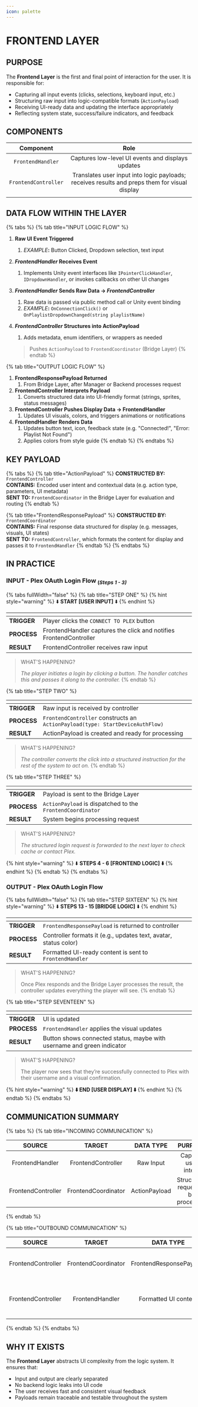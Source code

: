 ```yaml
---
icon: palette
---
```


# FRONTEND LAYER

## PURPOSE

The **Frontend Layer** is the first and final point of interaction for the user. It is responsible for:

* Capturing all input events (clicks, selections, keyboard input, etc.)
* Structuring raw input into logic-compatible formats (`ActionPayload`)
* Receiving UI-ready data and updating the interface appropriately
* Reflecting system state, success/failure indicators, and feedback

## COMPONENTS

|       Component      |                                              Role                                             |
| :------------------: | :-------------------------------------------------------------------------------------------: |
|   `FrontendHandler`  |                       Captures low-level UI events and displays updates                       |
| `FrontendController` | Translates user input into logic payloads; receives results and preps them for visual display |
|                      |                                                                                               |

## DATA FLOW WITHIN THE LAYER

{% tabs %}
{% tab title="INPUT LOGIC FLOW" %}
1. **Raw UI Event Triggered**
   1. _EXAMPLE_**:** Button Clicked, Dropdown selection, text input
2. _**FrontendHandler**_**&#x20;Receives Event**
   1. Implements Unity event interfaces like `IPointerClickHandler`, `IDropdownHandler`, or invokes callbacks on other UI changes
3. _**FrontendHandler**_**&#x20;Sends Raw Data →&#x20;**_**FrontendController**_
   1. Raw data is passed via public method call or Unity event binding
   2. _EXAMPLE_**:** `OnConnectionClick()` or `OnPlaylistDropdownChanged(string playlistName)`
4.  _**FrontendController**_**&#x20;Structures into ActionPayload**

    1. Adds metadata, enum identifiers, or wrappers as needed

    > Pushes `ActionPayload` to `FrontendCoordinator` (Bridge Layer)
{% endtab %}

{% tab title="OUTPUT LOGIC FLOW" %}
1. **FrontendResponsePayload Returned**
   1. From Bridge Layer, after Manager or Backend processes request
2. **FrontendController Interprets Payload**
   1. Converts structured data into UI-friendly format (strings, sprites, status messages)
3. **FrontendController Pushes Display Data → FrontendHandler**
   1. Updates UI visuals, colors, and triggers animations or notifications
4. **FrontendHandler Renders Data**
   1. Updates button text, icon, feedback state (e.g. "Connected!", "Error: Playlist Not Found")
   2. Applies colors from style guide
{% endtab %}
{% endtabs %}

## KEY PAYLOAD

{% tabs %}
{% tab title="ActionPayload" %}
**CONSTRUCTED BY:** `FrontendController`\
**CONTAINS:** Encoded user intent and contextual data (e.g. action type, parameters, UI metadata)\
**SENT TO:** `FrontendCoordinator` in the Bridge Layer for evaluation and routing
{% endtab %}

{% tab title="FrontendResponsePayload" %}
**CONSTRUCTED BY:** `FrontendCoordinator`\
**CONTAINS:** Final response data structured for display (e.g. messages, visuals, UI states)\
**SENT TO:** `FrontendController`, which formats the content for display and passes it to `FrontendHandler`
{% endtab %}
{% endtabs %}

## IN PRACTICE

### INPUT - Plex OAuth Login Flow <sub>(</sub><sub>_Steps 1 - 3)_</sub>

{% tabs fullWidth="false" %}
{% tab title="STEP ONE" %}
{% hint style="warning" %}
⬇️ **START \[USER INPUT]** ⬇️
{% endhint %}

<table data-view="cards"><thead><tr><th></th><th></th></tr></thead><tbody><tr><td><strong>TRIGGER</strong></td><td>Player clicks the <code>CONNECT TO PLEX</code> button</td></tr><tr><td><strong>PROCESS</strong></td><td>FrontendHandler captures the click and notifies FrontendController</td></tr><tr><td><strong>RESULT</strong></td><td>FrontendController receives raw input</td></tr></tbody></table>

> WHAT'S HAPPENING?
>
> _The player initiates a login by clicking a button. The handler catches this and passes it along to the controller._
{% endtab %}

{% tab title="STEP TWO" %}
<table data-view="cards"><thead><tr><th></th><th></th></tr></thead><tbody><tr><td><strong>TRIGGER</strong></td><td>Raw input is received by controller</td></tr><tr><td><strong>PROCESS</strong></td><td><code>FrontendController</code> constructs an <code>ActionPayload(type: StartDeviceAuthFlow)</code></td></tr><tr><td><strong>RESULT</strong></td><td>ActionPayload is created and ready for processing</td></tr></tbody></table>

> WHAT'S HAPPENING?
>
> _The controller converts the click into a structured instruction for the rest of the system to act on._
{% endtab %}

{% tab title="STEP THREE" %}
<table data-view="cards"><thead><tr><th></th><th></th></tr></thead><tbody><tr><td><strong>TRIGGER</strong></td><td>Payload is sent to the Bridge Layer</td></tr><tr><td><strong>PROCESS</strong></td><td><code>ActionPayload</code> is dispatched to the <code>FrontendCoordinator</code></td></tr><tr><td><strong>RESULT</strong></td><td>System begins processing request</td></tr></tbody></table>

> WHAT'S HAPPENING?
>
> _The structured login request is forwarded to the next layer to check cache or contact Plex._

{% hint style="warning" %}
⬇️ **STEPS 4 - 6 \[FRONTEND LOGIC] ⬇️**
{% endhint %}
{% endtab %}
{% endtabs %}

### OUTPUT - Plex OAuth Login Flow

{% tabs fullWidth="false" %}
{% tab title="STEP SIXTEEN" %}
{% hint style="warning" %}
⬇️ **STEPS 13 - 15 \[BRIDGE LOGIC]** ⬇️
{% endhint %}

<table data-view="cards"><thead><tr><th></th><th></th></tr></thead><tbody><tr><td><strong>TRIGGER</strong></td><td><code>FrontendResponsePayload</code> is returned to controller</td></tr><tr><td><strong>PROCESS</strong></td><td>Controller formats it (e.g., updates text, avatar, status color)</td></tr><tr><td><strong>RESULT</strong></td><td>Formatted UI-ready content is sent to <code>FrontendHandler</code></td></tr></tbody></table>

> WHAT'S HAPPENING?
>
> Once Plex responds and the Bridge Layer processes the result, the controller updates everything the player will see.
{% endtab %}

{% tab title="STEP SEVENTEEN" %}
<table data-view="cards"><thead><tr><th></th><th></th></tr></thead><tbody><tr><td><strong>TRIGGER</strong></td><td>UI is updated</td></tr><tr><td><strong>PROCESS</strong></td><td><code>FrontendHandler</code> applies the visual updates</td></tr><tr><td><strong>RESULT</strong></td><td>Button shows connected status, maybe with username and green indicator</td></tr></tbody></table>

> WHAT'S HAPPENING?
>
> The player now sees that they’re successfully connected to Plex with their username and a visual confirmation.

{% hint style="warning" %}
**⬇️ END \[USER DISPLAY] ⬇️**
{% endhint %}
{% endtab %}
{% endtabs %}

## COMMUNICATION SUMMARY

{% tabs %}
{% tab title="INCOMING COMMUNICATION" %}
<table><thead><tr><th width="167" align="center">SOURCE</th><th width="184" align="center">TARGET</th><th width="133" align="center">DATA TYPE</th><th align="center">PURPOSE</th></tr></thead><tbody><tr><td align="center">FrontendHandler</td><td align="center">FrontendController</td><td align="center">Raw Input</td><td align="center">Capture user intent</td></tr><tr><td align="center">FrontendController</td><td align="center">FrontendCoordinator</td><td align="center">ActionPayload</td><td align="center">Structured request to be processed</td></tr></tbody></table>
{% endtab %}

{% tab title="OUTBOUND COMMUNICATION" %}
<table><thead><tr><th width="167" align="center">SOURCE</th><th width="180" align="center">TARGET</th><th width="165" align="center">DATA TYPE</th><th align="center">PURPOSE</th></tr></thead><tbody><tr><td align="center">FrontendController</td><td align="center">FrontendCoordinator</td><td align="center">FrontendResponsePayload</td><td align="center">Final response for rendering </td></tr><tr><td align="center">FrontendController</td><td align="center">FrontendHandler</td><td align="center">Formatted UI content</td><td align="center">Rendered data, visuals, or feedback</td></tr></tbody></table>
{% endtab %}
{% endtabs %}

## WHY IT EXISTS

The **Frontend Layer** abstracts UI complexity from the logic system. It ensures that:

* Input and output are clearly separated
* No backend logic leaks into UI code
* The user receives fast and consistent visual feedback
* Payloads remain traceable and testable throughout the system
